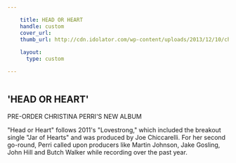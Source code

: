 ```yaml
---

    title: HEAD OR HEART
    handle: custom
    cover_url: 
    thumb_url: http://cdn.idolator.com/wp-content/uploads/2013/12/10/christina-perri-600x450.jpg
    
    layout:
      type: custom

---
```

<style>
  article.page.custom {
    background-color: #f1f1f1;
  }

  article.page .cover-image {
    -webkit-box-sizing: border-box;
    -moz-box-sizing: border-box;
    box-sizing: border-box;
    height: 50%;
    border-bottom: 10px solid #666666;
    text-align: center;
  }

  article.page .cover-image img {
    max-width: 100%;
    max-height: 100%;
  }

  article.page .content {
    height: 50%;
    text-align: center;
  }

  article.page .album {
    display: inline-block;
    width: 100%;
    height: 100%;
    text-align: left;
  }

  article.page .album .thumb {
    float: left;
    margin: 0 30px 30px 0;
    width: 300px;
    border: 1px solid #ddd;
  }

  article.page .album .title {
    margin-top: 1em;
  }

  article.page .album .subtitle {
    margin: 0 0 0.5em;
  }

  article.page .album .description {
    clear: none;
  }

  article.page .pre-order {
    margin-bottom: 15px;
    width: 150px;
  }

  @media only screen and (min-width: 768px) {
    article.page .cover-image img {
      max-width: initial;
      max-height: initial;
      height: 100%;
    }

    article.page .album {
      overflow: hidden;
      width: 45em;
    }
  }
</style>

<div class="cover-image">
  <img src="assets/header-banner.jpg" alt="">
</div>

<div class="content">
  <div class="album">
    <img class="thumb" src="http://a3.mzstatic.com/us/r30/Music4/v4/70/42/f0/7042f022-5307-481d-4c8a-659a9159efe5/075679944405.600x600-75.jpg" alt="">
    <h2 class="title">'HEAD OR HEART'</h2>
    <p class="subtitle">PRE-ORDER CHRISTINA PERRI'S NEW ALBUM</p>
    <p class="description">"Head or Heart" follows 2011's "Lovestrong," which included the breakout single "Jar of Hearts" and was produced by Joe Chiccarelli. For her second go-round, Perri called upon producers like Martin Johnson, Jake Gosling, John Hill and Butch Walker while recording over the past year.</p>
    <img class="pre-order" src="http://www.bloodbrotherfilm.com/wp-content/uploads/2013/01/small_preorder_on_itunes_badge_usuk_110x40_0801.png" alt="">
  </div>
</div>
